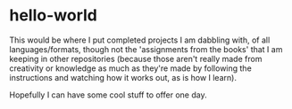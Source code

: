 # hello-world
This would be where I put completed projects I am dabbling with, of all languages/formats, though not the 'assignments from the books' that I am keeping in other repositories (because those aren't really made from creativity or knowledge as much as they're made by following the instructions and watching how it works out, as is how I learn).

Hopefully I can have some cool stuff to offer one day. 
